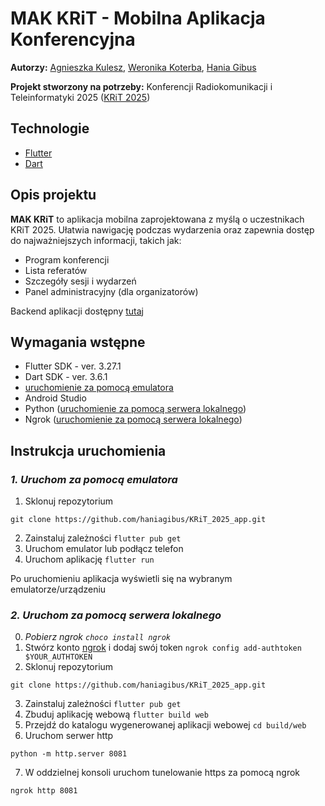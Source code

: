 # MAK KRiT - Mobilna Aplikacja Konferencyjna 
**Autorzy:** [Agnieszka Kulesz](https://github.com/agatherat), [Weronika Koterba](https://github.com/weronikakoterba), [Hania Gibus](https://github.com/haniagibus)

**Projekt stworzony na potrzeby:** Konferencji Radiokomunikacji i Teleinformatyki 2025 ([KRiT 2025](https://krit.com.pl/#/))

## Technologie
- [Flutter](https://flutter.dev/) 
- [Dart](https://dart.dev/)

## Opis projektu
**MAK KRiT** to aplikacja mobilna zaprojektowana z myślą o uczestnikach KRiT 2025. Ułatwia nawigację podczas wydarzenia oraz zapewnia dostęp do najważniejszych informacji, takich jak:
- Program konferencji
- Lista referatów
- Szczegóły sesji i wydarzeń
- Panel administracyjny (dla organizatorów)

Backend aplikacji dostępny [tutaj](https://github.com/akulesz/KRiT_2025_api)

## Wymagania wstępne
- Flutter SDK - ver. 3.27.1
- Dart SDK - ver. 3.6.1
- [uruchomienie za pomocą emulatora](#1.-uruchom-za-pomocą-emulatora)
-   Android Studio 
- Python ([uruchomienie za pomocą serwera lokalnego](###2.-uruchom-za-pomocą-serwera-lokalnego))
- Ngrok ([uruchomienie za pomocą serwera lokalnego](###2.-uruchom-za-pomocą-serwera-lokalnego))

## Instrukcja uruchomienia
### _1. Uruchom za pomocą emulatora_
1. Sklonuj repozytorium
```
git clone https://github.com/haniagibus/KRiT_2025_app.git
```
2. Zainstaluj zależności ```flutter pub get```
3. Uruchom emulator lub podłącz telefon
4. Uruchom aplikację ```flutter run```

Po uruchomieniu aplikacja wyświetli się na wybranym emulatorze/urządzeniu

### _2. Uruchom za pomocą serwera lokalnego_
0. _Pobierz ngrok ```choco install ngrok```_
1. Stwórz konto [ngrok](https://ngrok.com/) i dodaj swój token ```ngrok config add-authtoken $YOUR_AUTHTOKEN```
2. Sklonuj repozytorium
```
git clone https://github.com/haniagibus/KRiT_2025_app.git
```
3. Zainstaluj zależności ```flutter pub get```
4. Zbuduj aplikację webową ```flutter build web```
5. Przejdź do katalogu wygenerowanej aplikacji webowej ```cd build/web```
6. Uruchom serwer http
```
python -m http.server 8081
```
7. W oddzielnej konsoli uruchom tunelowanie https za pomocą ngrok
```
ngrok http 8081
```
